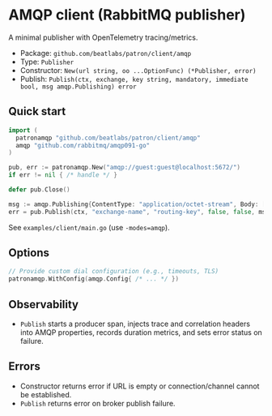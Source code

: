 # AMQP client (RabbitMQ publisher)

A minimal publisher with OpenTelemetry tracing/metrics.

- Package: `github.com/beatlabs/patron/client/amqp`
- Type: `Publisher`
- Constructor: `New(url string, oo ...OptionFunc) (*Publisher, error)`
- Publish: `Publish(ctx, exchange, key string, mandatory, immediate bool, msg amqp.Publishing) error`

## Quick start

```go
import (
  patronamqp "github.com/beatlabs/patron/client/amqp"
  amqp "github.com/rabbitmq/amqp091-go"
)

pub, err := patronamqp.New("amqp://guest:guest@localhost:5672/")
if err != nil { /* handle */ }

defer pub.Close()

msg := amqp.Publishing{ContentType: "application/octet-stream", Body: []byte("hello")}
err = pub.Publish(ctx, "exchange-name", "routing-key", false, false, msg)
```

See `examples/client/main.go` (use `-modes=amqp`).

## Options

```go
// Provide custom dial configuration (e.g., timeouts, TLS)
patronamqp.WithConfig(amqp.Config{ /* ... */ })
```

## Observability

- `Publish` starts a producer span, injects trace and correlation headers into AMQP properties, records duration metrics, and sets error status on failure.

## Errors

- Constructor returns error if URL is empty or connection/channel cannot be established.
- `Publish` returns error on broker publish failure.
